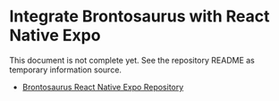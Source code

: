# Integrate Brontosaurus with React Native Expo

This document is not complete yet. See the repository README as temporary information source.

-   [Brontosaurus React Native Expo Repository](//github.com/SudoDotDog/Brontosaurus-Expo)
